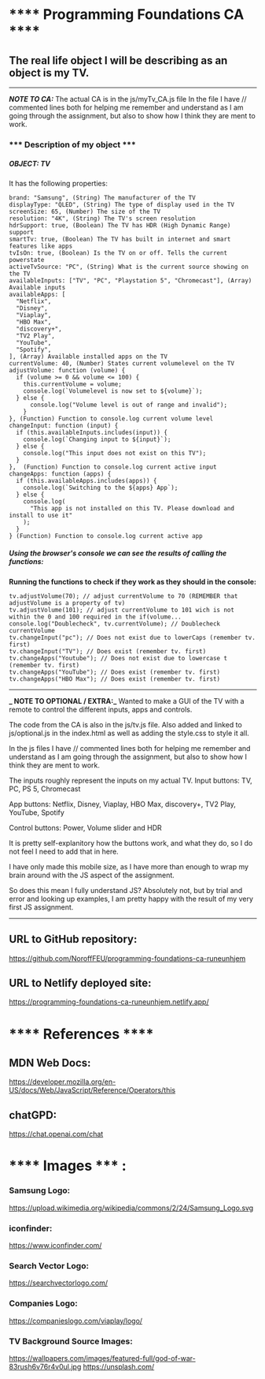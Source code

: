 # **** Programming Foundations CA ****

## The real life object I will be describing as an object is my TV.

---

**_NOTE TO CA:_**
  The actual CA is in the js/myTv_CA.js file
  In the file I have // commented lines both for helping me
  remember and understand as I am going through the assignment,
  but also to show how I think they are ment to work.

### *** Description of my object ***
##### OBJECT: TV ####
  It has the following properties:

    brand: "Samsung", (String) The manufacturer of the TV
    displayType: "QLED", (String) The type of display used in the TV
    screenSize: 65, (Number) The size of the TV
    resolution: "4K", (String) The TV's screen resolution
    hdrSupport: true, (Boolean) The TV has HDR (High Dynamic Range) support
    smartTv: true, (Boolean) The TV has built in internet and smart features like apps
    tvIsOn: true, (Boolean) Is the TV on or off. Tells the current powerstate
    activeTvSource: "PC", (String) What is the current source showing on the TV
    availableInputs: ["TV", "PC", "Playstation 5", "Chromecast"], (Array) Available inputs
    availableApps: [
      "Netflix",
      "Disney",
      "Viaplay",
      "HBO Max",
      "discovery+",
      "TV2 Play",
      "YouTube",
      "Spotify",
    ], (Array) Available installed apps on the TV
    currentVolume: 40, (Number) States current volumelevel on the TV
    adjustVolume: function (volume) {
      if (volume >= 0 && volume <= 100) {
        this.currentVolume = volume;        
        console.log(`Volumelevel is now set to ${volume}`);
      } else {
          console.log("Volume level is out of range and invalid");
        }
    }, (Function) Function to console.log current volume level
    changeInput: function (input) {
      if (this.availableInputs.includes(input)) {
        console.log(`Changing input to ${input}`);
      } else {
        console.log("This input does not exist on this TV");
      }
    },  (Function) Function to console.log current active input
    changeApps: function (apps) {
      if (this.availableApps.includes(apps)) {
        console.log(`Switching to the ${apps} App`);
      } else {
        console.log(
          "This app is not installed on this TV. Please download and install to use it"
        );
      }
    } (Function) Function to console.log current active app

##### Using the browser's console we can see the results of calling the functions:

  **Running the functions to check if they work as they should in the console:**

    tv.adjustVolume(70); // adjust currentVolume to 70 (REMEMBER that adjustVolume is a property of tv)
    tv.adjustVolume(101); // adjust currentVolume to 101 wich is not within the 0 and 100 required in the if(volume...
    console.log("Doublecheck", tv.currentVolume); // Doublecheck currentVolume
    tv.changeInput("pc"); // Does not exist due to lowerCaps (remember tv. first)
    tv.changeInput("TV"); // Does exist (remember tv. first)
    tv.changeApps("Youtube"); // Does not exist due to lowercase t (remember tv. first)
    tv.changeApps("YouTube"); // Does exist (remember tv. first)
    tv.changeApps("HBO Max"); // Does exist (remember tv. first)

---

**_ NOTE TO OPTIONAL / EXTRA:_**
  Wanted to make a GUI of the TV with a remote to control
  the different inputs, apps and controls.
  
  The code from the CA is also in the js/tv.js file.
  Also added and linked to js/optional.js in the index.html
  as well as adding the style.css to style it all.
  
  In the js files I have // commented lines both for helping me
  remember and understand as I am going through the assignment,
  but also to show how I think they are ment to work.
  
  The inputs roughly represent the inputs on my actual TV.
  Input buttons:
TV, PC, PS 5, Chromecast

App buttons:
Netflix, Disney, Viaplay, HBO Max, discovery+, TV2 Play, YouTube, Spotify

Control buttons:
Power, Volume slider and HDR

It is pretty self-explanitory how the buttons work, and what they do,
so I do not feel I need to add that in here.

I have only made this mobile size, as I have more than enough
to wrap my brain around with the JS aspect of the assignment.

So does this mean I fully understand JS?
Absolutely not, but by trial and error and looking up examples,
I am pretty happy with the result of my very first JS assignment.

---

## URL to GitHub repository:

https://github.com/NoroffFEU/programming-foundations-ca-runeunhjem

## URL to Netlify deployed site:

https://programming-foundations-ca-runeunhjem.netlify.app/

# **** References ****

## MDN Web Docs:

https://developer.mozilla.org/en-US/docs/Web/JavaScript/Reference/Operators/this

## chatGPD:

https://chat.openai.com/chat

# **** Images *** :

### Samsung Logo:

https://upload.wikimedia.org/wikipedia/commons/2/24/Samsung_Logo.svg

### iconfinder:

https://www.iconfinder.com/

### Search Vector Logo:

https://searchvectorlogo.com/

### Companies Logo:

https://companieslogo.com/viaplay/logo/

### TV Background Source Images:

https://wallpapers.com/images/featured-full/god-of-war-83rush6v76r4v0ul.jpg
https://unsplash.com/
